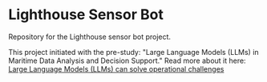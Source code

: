 # Lighthouse Sensor Bot

Repository for the Lighthouse sensor bot project.

This project initiated with the pre-study: "Large Language Models (LLMs) in Maritime Data Analysis and Decision Support."
Read more about it here: [Large Language Models (LLMs) can solve operational challenges](https://lighthouse.nu/en/whats-on/news/large-language-models-can-solve-operational-challenges)





